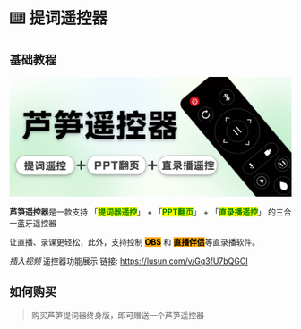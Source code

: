 # ⌨️ 提词遥控器

## 基础教程

<img src="../.gitbook/assets/image (9).png" alt="">

**芦笋遥控器**是一款支持 「<mark style="color:green;">**提词器遥控**</mark>」 + 「<mark style="color:green;">**PPT翻页**</mark>」 + 「<mark style="color:green;">**直录播遥控**</mark>」 的三合一蓝牙遥控器

让直播、录课更轻松，此外，支持控制 <mark style="background-color:orange;">**OBS**</mark> 和 <mark style="background-color:orange;">**直播伴侣**</mark>等直录播软件。


_插入视频_   遥控器功能展示 链接: https://lusun.com/v/Gq3fU7bQGCI

## 如何购买

> 购买芦笋提词器终身版，即可赠送一个芦笋遥控器
